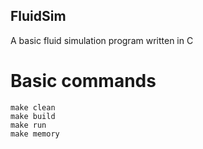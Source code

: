 ## FluidSim
A basic fluid simulation program written in C


# Basic commands
```
make clean
make build 
make run 
make memory
``` 
